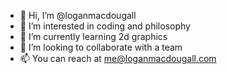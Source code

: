 - 👋 Hi, I’m @loganmacdougall
- 👀 I’m interested in coding and philosophy
- 🌱 I’m currently learning 2d graphics
- 💞️ I’m looking to collaborate with a team
- 📫 You can reach at me@loganmacdougall.com

<!---
loganmacdougall/loganmacdougall is a ✨ special ✨ repository because its `README.md` (this file) appears on your GitHub profile.
You can click the Preview link to take a look at your changes.
--->
